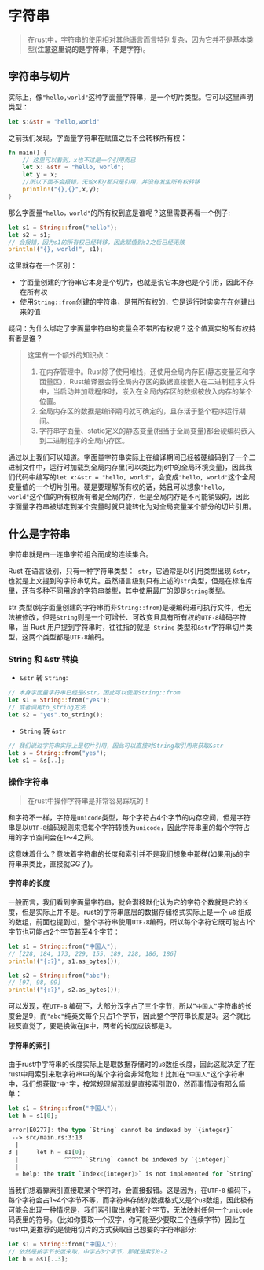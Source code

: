 # 字符串
> 在rust中，字符串的使用相对其他语言而言特别复杂，因为它并不是基本类型(**注意这里说的是字符串，不是字符**)。

## 字符串与切片
实际上，像`"hello,world"`这种字面量字符串，是一个切片类型。它可以这里声明类型：
```rust
let s:&str = "hello,world"
```
 之前我们发现，字面量字符串在赋值之后不会转移所有权：
```rust
fn main() {
    // 这里可以看到，x也不过是一个引用而已
    let x: &str = "hello, world";
    let y = x;
    //所以下面不会报错，无论x和y都只是引用，并没有发生所有权转移
    println!("{},{}",x,y);
}
```
那么字面量`"hello，world"`的所有权到底是谁呢？这里需要再看一个例子:
```rust
let s1 = String::from("hello");
let s2 = s1;
// 会报错，因为s1的所有权已经转移，因此赋值到s2之后已经无效
println!("{}, world!", s1);
```

这里就存在一个区别：
- 字面量创建的字符串它本身是个切片，也就是说它本身也是个引用，因此不存在所有权
- 使用`String::from`创建的字符串，是带所有权的，它是运行时实实在在创建出来的值

疑问：为什么绑定了字面量字符串的变量会不带所有权呢？这个值真实的所有权持有者是谁？
> 这里有一个额外的知识点：
> 1. 在内存管理中。Rust除了使用堆栈，还使用全局内存区(静态变量区和字面量区)，Rust编译器会将全局内存区的数据直接嵌入在二进制程序文件中，当启动并加载程序时，嵌入在全局内存区的数据被放入内存的某个位置。
> 2. 全局内存区的数据是编译期间就可确定的，且存活于整个程序运行期间。
> 3. 字符串字面量、static定义的静态变量(相当于全局变量)都会硬编码嵌入到二进制程序的全局内存区。

通过以上我们可以知道。字面量字符串实际上在编译期间已经被硬编码到了一个二进制文件中，运行时加载到全局内存里(可以类比为js中的全局环境变量)，因此我们代码中编写的`let x:&str = "hello, world"`，会变成`"hello, world"`这个全局变量值的一个切片引用。硬是要理解所有权的话，姑且可以想象`"hello, world"`这个值的所有权所有者是全局内存，但是全局内存是不可能销毁的，因此字面量字符串被绑定到某个变量时就只能转化为对全局变量某个部分的切片引用。

## 什么是字符串
字符串就是由一连串字符组合而成的连续集合。

Rust 在语言级别，只有一种字符串类型：` str`，它通常是以引用类型出现 `&str`，也就是上文提到的字符串切片。虽然语言级别只有上述的` str `类型，但是在标准库里，还有多种不同用途的字符串类型，其中使用最广的即是` String `类型。

str 类型(纯字面量创建的字符串而非`String::from`)是硬编码进可执行文件，也无法被修改，但是` String `则是一个可增长、可改变且具有所有权的` UTF-8 `编码字符串，当 Rust 用户提到字符串时，往往指的就是` String` 类型和` &str `字符串切片类型，这两个类型都是` UTF-8 `编码。

### String 和 &str 转换
- `&str` 转 `String`:
```rust
// 本身字面量字符串已经是&str，因此可以使用String::from
let s1 = String::from("yes");
// 或者调用to_string方法
let s2 = "yes".to_string();
```

- `String` 转 `&str`
```rust
// 我们说过字符串实际上是切片引用，因此可以直接对String取引用来获取&str
let s = String::from("yes");
let s1 = &s[..];
```

### 操作字符串
> 在rust中操作字符串是非常容易踩坑的！

和字符不一样，字符是`unicode`类型，每个字符占4个字节的内存空间，但是字符串是以`UTF-8`编码规则来把每个字符转换为`unicode`，因此字符串里的每个字符占用的字节空间会在1～4之间。

这意味着什么？意味着字符串的长度和索引并不是我们想象中那样(如果用js的字符串来类比，直接就GG了)。
#### 字符串的长度
一般而言，我们看到字面量字符串，就会潜移默化认为它的字符个数就是它的长度，但是实际上并不是。rust的字符串底层的数据存储格式实际上是一个 `u8` 组成的数组，前面也提到过，整个字符串使用`UTF-8`编码，所以每个字符它既可能占1个字节也可能占2个字节甚至4个字节：
```rust
let s1 = String::from("中国人");
// [228, 184, 173, 229, 155, 189, 228, 186, 186]
println!("{:?}", s1.as_bytes());

let s2 = String::from("abc");
// [97, 98, 99]
println!("{:?}", s2.as_bytes());
```
可以发现，在`UTF-8` 编码下，大部分汉字占了三个字节，所以`”中国人“`字符串的长度会是9，而`"abc"`纯英文每个只占1个字节，因此整个字符串长度是3。这个就比较反直觉了，要是换做在js中，两者的长度应该都是3。

#### 字符串的索引
由于rust中字符串的长度实际上是取数据存储时的`u8`数组长度，因此这就决定了在rust中用索引来取字符串中的某个字符会非常危险！比如在`"中国人"`这个字符串中，我们想获取`"中"`字，按常规理解那就是直接索引取0，然而事情没有那么简单：
```rust
let s1 = String::from("中国人");
let h = s1[0];

error[E0277]: the type `String` cannot be indexed by `{integer}`
 --> src/main.rs:3:13
  |
3 |     let h = s1[0];
  |             ^^^^^ `String` cannot be indexed by `{integer}`
  |
  = help: the trait `Index<{integer}>` is not implemented for `String`
```
当我们想着靠索引直接取某个字符时，会直接报错。这是因为，在`UTF-8` 编码下，每个字符会占1~4个字节不等，而字符串存储的数据格式又是个`u8`数组，因此极有可能会出现一种情况是，我们索引取出来的那个字节，无法映射任何一个`unicode`码表里的符号。（比如你要取一个汉字，你可能至少要取三个连续字节）因此在rust中,更推荐的是使用切片的方式获取自己想要的字符串部分:
```rust
let s1 = String::from("中国人");
// 依然是按字节长度来取，中字占3个字节，那就是索引0-2
let h = &s1[..3];
```
